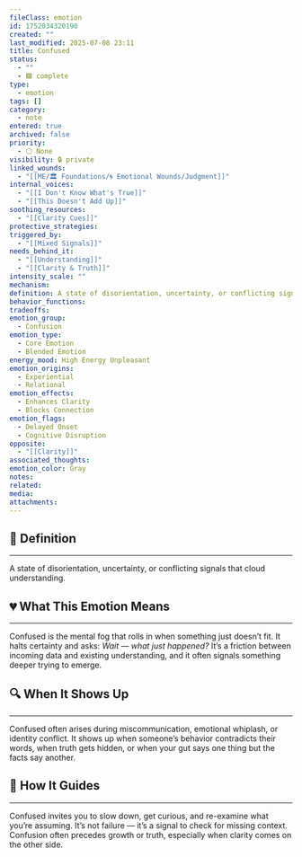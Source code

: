 ```yaml
---
fileClass: emotion
id: 1752034320190
created: ""
last_modified: 2025-07-08 23:11
title: Confused
status:
  - ""
  - 🟩 complete
type:
  - emotion
tags: []
category:
  - note
entered: true
archived: false
priority:
  - ⚪ None
visibility: 🔒 private
linked_wounds:
  - "[[ME/🏛️ Foundations/🌀 Emotional Wounds/Judgment]]"
internal_voices:
  - "[[I Don't Know What's True]]"
  - "[[This Doesn't Add Up]]"
soothing_resources:
  - "[[Clarity Cues]]"
protective_strategies: 
triggered_by:
  - "[[Mixed Signals]]"
needs_behind_it:
  - "[[Understanding]]"
  - "[[Clarity & Truth]]"
intensity_scale: ""
mechanism: 
definition: A state of disorientation, uncertainty, or conflicting signals that cloud understanding.
behavior_functions: 
tradeoffs: 
emotion_group:
  - Confusion
emotion_type:
  - Core Emotion
  - Blended Emotion
energy_mood: High Energy Unpleasant
emotion_origins:
  - Experiential
  - Relational
emotion_effects:
  - Enhances Clarity
  - Blocks Connection
emotion_flags:
  - Delayed Onset
  - Cognitive Disruption
opposite:
  - "[[Clarity]]"
associated_thoughts: 
emotion_color: Gray
notes: 
related: 
media: 
attachments: 
---
```


## 🧾 Definition
---
A state of disorientation, uncertainty, or conflicting signals that cloud understanding.

## 💔 What This Emotion Means
---
Confused is the mental fog that rolls in when something just doesn’t fit.
It halts certainty and asks: *Wait — what just happened?*
It’s a friction between incoming data and existing understanding, and it often signals something deeper trying to emerge.

## 🔍 When It Shows Up
---
Confused often arises during miscommunication, emotional whiplash, or identity conflict.
It shows up when someone’s behavior contradicts their words, when truth gets hidden, or when your gut says one thing but the facts say another.

## 🧭 How It Guides
---
Confused invites you to slow down, get curious, and re-examine what you’re assuming.
It’s not failure — it’s a signal to check for missing context.
Confusion often precedes growth or truth, especially when clarity comes on the other side.
